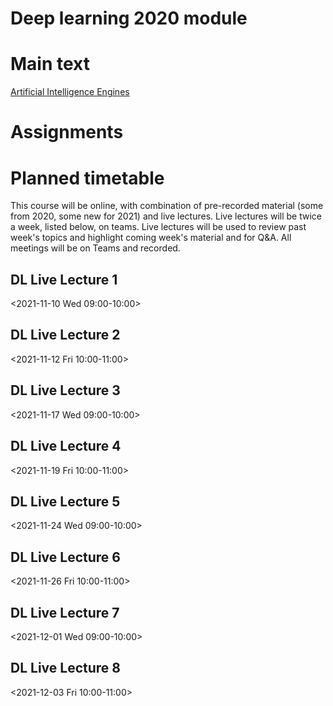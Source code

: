 # Deep learning 2020 module


# Main text

[Artificial Intelligence Engines](http://jim-stone.staff.shef.ac.uk/AIEngines/index.html)

# Assignments


# Planned timetable

This course will be online, with combination of pre-recorded material
(some from 2020, some new for 2021) and live lectures.  Live lectures
will be twice a week, listed below, on teams.  Live lectures will be
used to review past week's topics and highlight coming week's material
and for Q&A.  All meetings will be on Teams and recorded.



## DL Live Lecture 1
<2021-11-10 Wed 09:00-10:00>

## DL Live Lecture 2
<2021-11-12 Fri 10:00-11:00>

## DL Live Lecture 3
<2021-11-17 Wed 09:00-10:00>

## DL Live Lecture 4
<2021-11-19 Fri 10:00-11:00>


## DL Live Lecture 5
<2021-11-24 Wed 09:00-10:00>

## DL Live Lecture 6
<2021-11-26 Fri 10:00-11:00>


## DL Live Lecture 7
<2021-12-01 Wed 09:00-10:00>

## DL Live Lecture 8
<2021-12-03 Fri 10:00-11:00>

